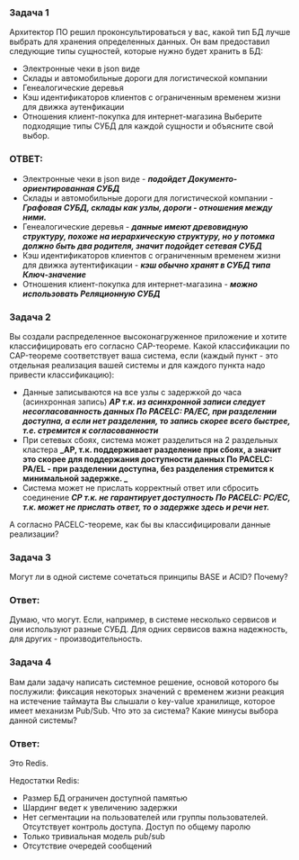 ### Задача 1
Архитектор ПО решил проконсультироваться у вас, какой тип БД лучше выбрать для хранения определенных данных.
Он вам предоставил следующие типы сущностей, которые нужно будет хранить в БД:
* Электронные чеки в json виде
* Склады и автомобильные дороги для логистической компании
* Генеалогические деревья
* Кэш идентификаторов клиентов с ограниченным временем жизни для движка аутенфикации
* Отношения клиент-покупка для интернет-магазина
Выберите подходящие типы СУБД для каждой сущности и объясните свой выбор.
### ОТВЕТ:
* Электронные чеки в json виде - **_подойдет Документо-ориентированная СУБД_**
* Склады и автомобильные дороги для логистической компании - **_Графовая СУБД, склады как узлы, дороги - отношения между ними._**
* Генеалогические деревья - **_данные имеют древовидную структуру, похоже на иерархическую структуру, но у потомка должно быть два родителя, значит подойдет сетевая СУБД_**
* Кэш идентификаторов клиентов с ограниченным временем жизни для движка аутентификации - **_кэш обычно хранят в СУБД типа Ключ-значение_**
* Отношения клиент-покупка для интернет-магазина - **_можно использовать Реляционную СУБД_**
 
### Задача 2

Вы создали распределенное высоконагруженное приложение и хотите классифицировать его согласно CAP-теореме. Какой классификации по CAP-теореме соответствует ваша система, если (каждый пункт - это отдельная реализация вашей системы и для каждого пункта надо привести классификацию):
* Данные записываются на все узлы с задержкой до часа (асинхронная запись)
**_AP т.к. из асинхронной записи следует несогласованность данных
По PACELC:  PA/EC,  при разделении доступна, а если нет разделения, то запись скорее всего быстрее, т.е. стремится к согласованности_**
* При сетевых сбоях, система может разделиться на 2 раздельных кластера
**_AP, т.к. поддерживает разделение при сбоях, а значит это скорее для поддержания доступности данных
По PACELC:  PA/EL - при разделении доступна, без разделения стремится к минимальной задержке. _**
* Система может не прислать корректный ответ или сбросить соединение
**_CP т.к. не гарантирует доступность
По PACELC:  PC/EC, т.к. может не прислать ответ, то о задержке здесь и речи нет._**
 
А согласно PACELC-теореме, как бы вы классифицировали данные реализации?

### Задача 3

Могут ли в одной системе сочетаться принципы BASE и ACID? Почему?

### Ответ:
Думаю, что могут. Если, например, в системе несколько сервисов и они используют разные СУБД. Для одних сервисов важна надежность, для других - производительность.
### Задача 4
Вам дали задачу написать системное решение, основой которого бы послужили:
фиксация некоторых значений с временем жизни
реакция на истечение таймаута
Вы слышали о key-value хранилище, которое имеет механизм Pub/Sub. Что это за система? Какие минусы выбора данной системы?
### Ответ:
Это Redis. 

Недостатки Redis:
* Размер БД ограничен доступной памятью
* Шардинг ведет к увеличению задержки
* Нет сегментации на пользователей или группы пользователей. Отсутствует контроль доступа. Доступ по общему паролю
* Только тривиальная модель pub/sub
* Отсутствие очередей сообщений

